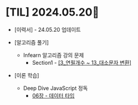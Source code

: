 # [TIL] 2024.05.20🐾

* [이력서] - 24.05.20 업데이트

* [알고리즘 풀기]
    * Infearn 알고리즘 강의 문제 
        * Section1 - [[3_연필개수 ~ 13_대소문자 변환]](https://github.com/SOOYEONIU/CodingTest/tree/main/Study/section1)


* [이론 학습]
    * Deep Dive JavaScript 정독
        * [06장 - 데이터 타입](https://github.com/SOOYEONIU/TIL/blob/main/JavaScript/DeepDive/06.%EB%8D%B0%EC%9D%B4%ED%84%B0%20%ED%83%80%EC%9E%85.md)